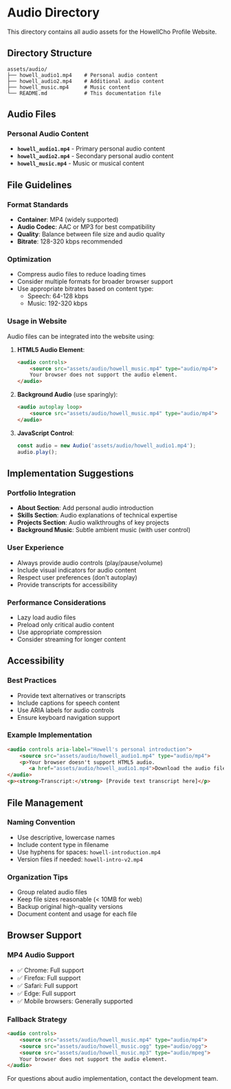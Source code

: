 # Audio Directory

This directory contains all audio assets for the HowellCho Profile Website.

## Directory Structure

```
assets/audio/
├── howell_audio1.mp4    # Personal audio content
├── howell_audio2.mp4    # Additional audio content
├── howell_music.mp4     # Music content
└── README.md            # This documentation file
```

## Audio Files

### Personal Audio Content
- **`howell_audio1.mp4`** - Primary personal audio content
- **`howell_audio2.mp4`** - Secondary personal audio content
- **`howell_music.mp4`** - Music or musical content

## File Guidelines

### Format Standards
- **Container**: MP4 (widely supported)
- **Audio Codec**: AAC or MP3 for best compatibility
- **Quality**: Balance between file size and audio quality
- **Bitrate**: 128-320 kbps recommended

### Optimization
- Compress audio files to reduce loading times
- Consider multiple formats for broader browser support
- Use appropriate bitrates based on content type:
  - Speech: 64-128 kbps
  - Music: 192-320 kbps

### Usage in Website
Audio files can be integrated into the website using:

1. **HTML5 Audio Element**:
   ```html
   <audio controls>
       <source src="assets/audio/howell_music.mp4" type="audio/mp4">
       Your browser does not support the audio element.
   </audio>
   ```

2. **Background Audio** (use sparingly):
   ```html
   <audio autoplay loop>
       <source src="assets/audio/howell_music.mp4" type="audio/mp4">
   </audio>
   ```

3. **JavaScript Control**:
   ```javascript
   const audio = new Audio('assets/audio/howell_audio1.mp4');
   audio.play();
   ```

## Implementation Suggestions

### Portfolio Integration
- **About Section**: Add personal audio introduction
- **Skills Section**: Audio explanations of technical expertise
- **Projects Section**: Audio walkthroughs of key projects
- **Background Music**: Subtle ambient music (with user control)

### User Experience
- Always provide audio controls (play/pause/volume)
- Include visual indicators for audio content
- Respect user preferences (don't autoplay)
- Provide transcripts for accessibility

### Performance Considerations
- Lazy load audio files
- Preload only critical audio content
- Use appropriate compression
- Consider streaming for longer content

## Accessibility

### Best Practices
- Provide text alternatives or transcripts
- Include captions for speech content
- Use ARIA labels for audio controls
- Ensure keyboard navigation support

### Example Implementation
```html
<audio controls aria-label="Howell's personal introduction">
    <source src="assets/audio/howell_audio1.mp4" type="audio/mp4">
    <p>Your browser doesn't support HTML5 audio. 
       <a href="assets/audio/howell_audio1.mp4">Download the audio file</a>.</p>
</audio>
<p><strong>Transcript:</strong> [Provide text transcript here]</p>
```

## File Management

### Naming Convention
- Use descriptive, lowercase names
- Include content type in filename
- Use hyphens for spaces: `howell-introduction.mp4`
- Version files if needed: `howell-intro-v2.mp4`

### Organization Tips
- Group related audio files
- Keep file sizes reasonable (< 10MB for web)
- Backup original high-quality versions
- Document content and usage for each file

## Browser Support

### MP4 Audio Support
- ✅ Chrome: Full support
- ✅ Firefox: Full support
- ✅ Safari: Full support
- ✅ Edge: Full support
- ✅ Mobile browsers: Generally supported

### Fallback Strategy
```html
<audio controls>
    <source src="assets/audio/howell_music.mp4" type="audio/mp4">
    <source src="assets/audio/howell_music.ogg" type="audio/ogg">
    <source src="assets/audio/howell_music.mp3" type="audio/mpeg">
    Your browser does not support the audio element.
</audio>
```

For questions about audio implementation, contact the development team.
